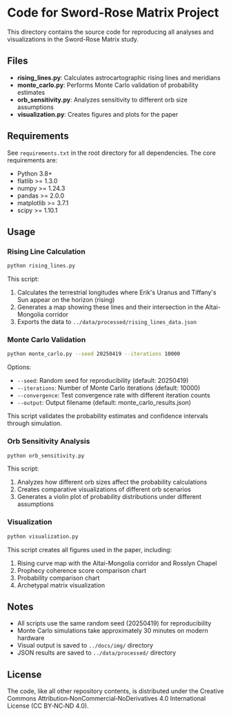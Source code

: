 # Code for Sword-Rose Matrix Project

This directory contains the source code for reproducing all analyses and visualizations in the Sword-Rose Matrix study.

## Files

- **rising_lines.py**: Calculates astrocartographic rising lines and meridians
- **monte_carlo.py**: Performs Monte Carlo validation of probability estimates
- **orb_sensitivity.py**: Analyzes sensitivity to different orb size assumptions
- **visualization.py**: Creates figures and plots for the paper

## Requirements

See `requirements.txt` in the root directory for all dependencies. The core requirements are:

- Python 3.8+
- flatlib >= 1.3.0
- numpy >= 1.24.3
- pandas >= 2.0.0
- matplotlib >= 3.7.1
- scipy >= 1.10.1

## Usage

### Rising Line Calculation

```bash
python rising_lines.py
```

This script:
1. Calculates the terrestrial longitudes where Erik's Uranus and Tiffany's Sun appear on the horizon (rising)
2. Generates a map showing these lines and their intersection in the Altai-Mongolia corridor
3. Exports the data to `../data/processed/rising_lines_data.json`

### Monte Carlo Validation

```bash
python monte_carlo.py --seed 20250419 --iterations 10000
```

Options:
- `--seed`: Random seed for reproducibility (default: 20250419)
- `--iterations`: Number of Monte Carlo iterations (default: 10000)
- `--convergence`: Test convergence rate with different iteration counts
- `--output`: Output filename (default: monte_carlo_results.json)

This script validates the probability estimates and confidence intervals through simulation.

### Orb Sensitivity Analysis

```bash
python orb_sensitivity.py
```

This script:
1. Analyzes how different orb sizes affect the probability calculations
2. Creates comparative visualizations of different orb scenarios
3. Generates a violin plot of probability distributions under different assumptions

### Visualization

```bash
python visualization.py
```

This script creates all figures used in the paper, including:
1. Rising curve map with the Altai-Mongolia corridor and Rosslyn Chapel
2. Prophecy coherence score comparison chart
3. Probability comparison chart
4. Archetypal matrix visualization

## Notes

- All scripts use the same random seed (20250419) for reproducibility
- Monte Carlo simulations take approximately 30 minutes on modern hardware
- Visual output is saved to `../docs/img/` directory
- JSON results are saved to `../data/processed/` directory

## License

The code, like all other repository contents, is distributed under the Creative Commons Attribution‑NonCommercial‑NoDerivatives 4.0 International License (CC BY‑NC‑ND 4.0).
